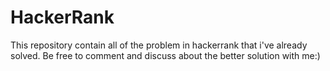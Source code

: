# HackerRank
This repository contain all of the problem in hackerrank that i've already solved. Be free to comment and discuss about the better solution with me:)
